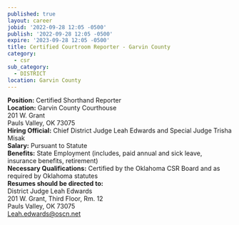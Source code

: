 ```yaml
---
published: true
layout: career
jobid: '2022-09-28 12:05 -0500'
publish: '2022-09-28 12:05 -0500'
expire: '2023-09-28 12:05 -0500'
title: Certified Courtroom Reporter - Garvin County
category:
  - csr
sub_category:
  - DISTRICT
location: Garvin County
---
```

**Position:** Certified Shorthand Reporter  
**Location:** Garvin County Courthouse  
201 W. Grant   
Pauls Valley, OK  73075  
**Hiring Official:** Chief District Judge Leah Edwards and Special Judge Trisha Misak   
**Salary:** Pursuant to Statute  
**Benefits:** State Employment (includes, paid annual and sick leave, insurance benefits, retirement)  
**Necessary Qualifications:** Certified by the Oklahoma CSR Board and as required by Oklahoma statutes    
**Resumes should be directed to:**   
District Judge Leah Edwards  
201 W. Grant, Third Floor, Rm. 12  
Pauls Valley, OK  73075  
[Leah.edwards@oscn.net](mailto:Leah.edwards@oscn.net)  
